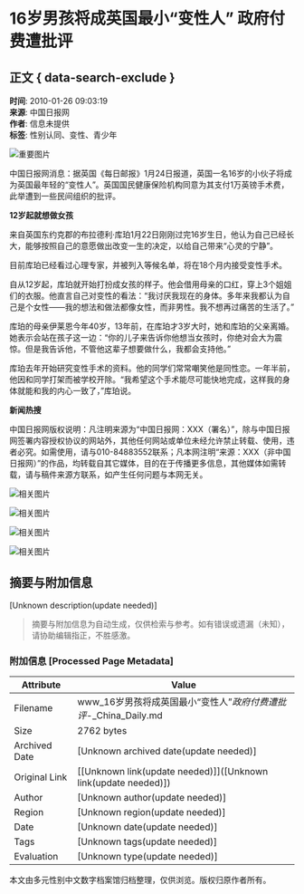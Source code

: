 # 16岁男孩将成英国最小“变性人” 政府付费遭批评

## 正文 { data-search-exclude }


**时间**: 2010-01-26 09:03:19  
**来源**: 中国日报网  
**作者**: 信息未提供  
**标签**: 性别认同、变性、青少年  

![重要图片](../../images/attachement/jpg/site1/20100126/0013729e4ad10cc8a37408.jpg)

中国日报网消息：据英国《每日邮报》1月24日报道，英国一名16岁的小伙子将成为英国最年轻的“变性人”。英国国民健康保险机构同意为其支付1万英镑手术费，此举遭到一些民间组织的批评。

**12岁起就想做女孩**

来自英国东约克郡的布拉德利·库珀1月22日刚刚过完16岁生日，他认为自己已经长大，能够按照自己的意愿做出改变一生的决定，以给自己带来“心灵的宁静”。

目前库珀已经看过心理专家，并被列入等候名单，将在18个月内接受变性手术。

自从12岁起，库珀就开始打扮成女孩的样子。他会借用母亲的口红，穿上3个姐姐们的衣服。他直言自己对变性的看法：“我讨厌我现在的身体。多年来我都认为自己是个女性——我的想法和做法都像女性，而非男性。我不想再过痛苦的生活了。”

库珀的母亲伊莱恩今年40岁，13年前，在库珀才3岁大时，她和库珀的父亲离婚。她表示会站在孩子这一边：“你的儿子来告诉你他想当女孩时，你绝对会大为震惊。但是我告诉他，不管他这辈子想要做什么，我都会支持他。”

库珀去年开始研究变性手术的资料。他的同学们常常嘲笑他是同性恋。一年半前，他因和同学打架而被学校开除。“我希望这个手术能尽可能快地完成，这样我的身体就能和我的内心一致了，”库珀说。

**新闻热搜**

中国日报网版权说明：凡注明来源为“中国日报网：XXX（署名）”，除与中国日报网签署内容授权协议的网站外，其他任何网站或单位未经允许禁止转载、使用，违者必究。如需使用，请与010-84883552联系；凡本网注明“来源：XXX（非中国日报网）”的作品，均转载自其它媒体，目的在于传播更多信息，其他媒体如需转载，请与稿件来源方联系，如产生任何问题与本网无关。

![相关图片](../../images/attachement/jpg/site1/20100126/0021701981a80cc8a75301.jpg)

![相关图片](../../images/attachement/jpg/site1/20100126/0013729e4ad10cc8a4153b.jpg)

![相关图片](../../images/attachement/jpg/site1/20100125/0013729e4ad10cc73d2940.jpg)

![相关图片](../../images/attachement/jpg/site1/20100125/0013729e4ad10cc73d6645.jpg)
<!-- tcd_original_link http://www.chinadaily.com.cn/hqbl/2010-01/26/content_9376745.htm -->


## 摘要与附加信息

<!-- tcd_abstract -->
[Unknown description(update needed)]
<!-- tcd_abstract_end -->

> 摘要与附加信息为自动生成，仅供检索与参考。如有错误或遗漏（未知），请协助编辑指正，不胜感激。

### 附加信息 [Processed Page Metadata]

| Attribute       | Value                                  |
|-----------------|----------------------------------------|
| Filename        | www_16岁男孩将成英国最小“变性人”_政府付费遭批评_-_China_Daily.md                             |
| Size            | 2762 bytes                           |
| Archived Date   | [Unknown archived date(update needed)]                             |
| Original Link   | [[Unknown link(update needed)]]([Unknown link(update needed)])                       |
| Author          | [Unknown author(update needed)]                               |
| Region          | [Unknown region(update needed)]                               |
| Date            | [Unknown date(update needed)]                                 |
| Tags            | [Unknown tags(update needed)]                                 |
| Evaluation            | [Unknown type(update needed)]                                 |
<!-- tcd_table_end -->

本文由多元性别中文数字档案馆归档整理，仅供浏览。版权归原作者所有。

